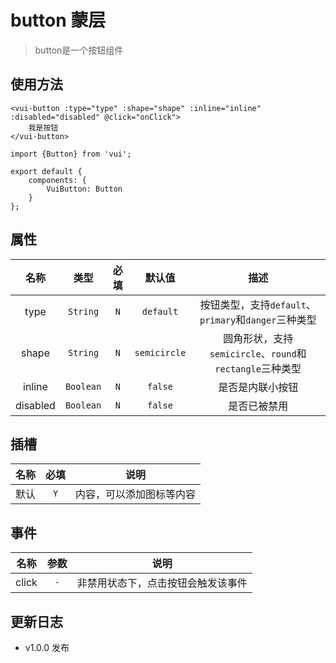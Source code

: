 # button 蒙层

> button是一个按钮组件

## 使用方法

```
<vui-button :type="type" :shape="shape" :inline="inline" :disabled="disabled" @click="onClick">
    我是按钮
</vui-button>
```

```
import {Button} from 'vui';

export default {
    components: {
        VuiButton: Button
    }
};
```

## 属性

名称|类型|必填|默认值|描述
:-:|:-:|:-:|:-:|:-:
type|`String`|`N`|`default`|按钮类型，支持`default`、`primary`和`danger`三种类型
shape|`String`|`N`|`semicircle`|圆角形状，支持`semicircle`、`round`和`rectangle`三种类型
inline|`Boolean`|`N`|`false`|是否是内联小按钮
disabled|`Boolean`|`N`|`false`|是否已被禁用

## 插槽

名称|必填|说明
:-:|:-:|:-:
默认|`Y`|内容，可以添加图标等内容

## 事件

名称|参数|说明
:-:|:-:|:-:
click|`-`|非禁用状态下，点击按钮会触发该事件

## 更新日志

* v1.0.0 发布
